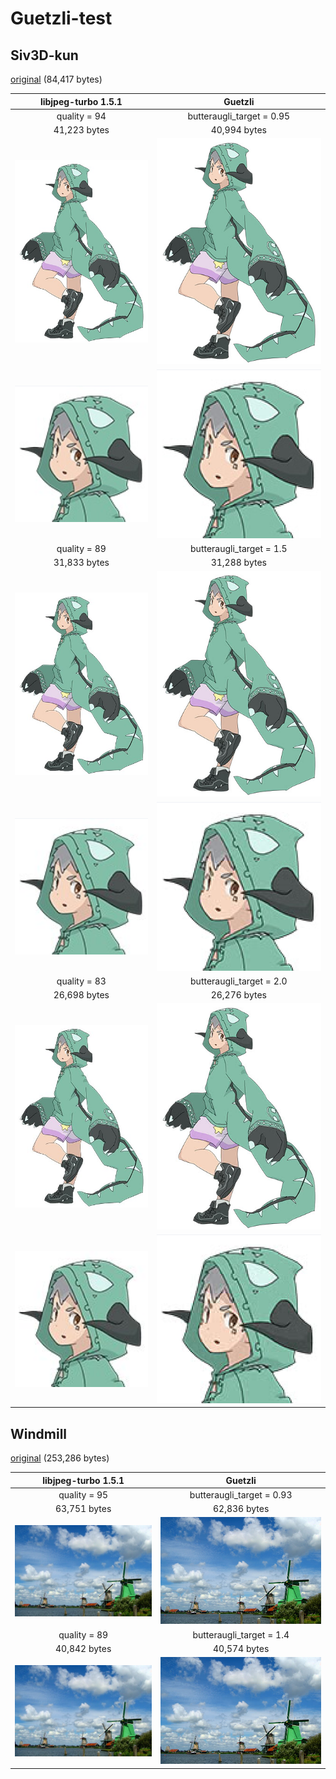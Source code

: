 # Guetzli-test

## Siv3D-kun

[original](https://github.com/Reputeless/Guetzli-test/blob/master/images/siv3d-kun/original.png) (84,417 bytes)

|libjpeg-turbo 1.5.1|Guetzli|
|:---:|:---:|
|quality = 94|butteraugli_target = 0.95|
|41,223 bytes|40,994 bytes|
|<img src="https://github.com/Reputeless/Guetzli-test/blob/master/images/siv3d-kun/q94.jpg">|<img src="https://github.com/Reputeless/Guetzli-test/blob/master/images/siv3d-kun/b0.95.jpg">|
|<img src="https://github.com/Reputeless/Guetzli-test/blob/master/images/siv3d-kun/q94-large.png">|<img src="https://github.com/Reputeless/Guetzli-test/blob/master/images/siv3d-kun/b0.95-large.png">|
|quality = 89|butteraugli_target = 1.5|
|31,833 bytes|31,288 bytes|
|<img src="https://github.com/Reputeless/Guetzli-test/blob/master/images/siv3d-kun/q89.jpg">|<img src="https://github.com/Reputeless/Guetzli-test/blob/master/images/siv3d-kun/b1.5.jpg">|
|<img src="https://github.com/Reputeless/Guetzli-test/blob/master/images/siv3d-kun/q89-large.png">|<img src="https://github.com/Reputeless/Guetzli-test/blob/master/images/siv3d-kun/b1.5-large.png">|
|quality = 83|butteraugli_target = 2.0|
|26,698 bytes|26,276 bytes|
|<img src="https://github.com/Reputeless/Guetzli-test/blob/master/images/siv3d-kun/q83.jpg">|<img src="https://github.com/Reputeless/Guetzli-test/blob/master/images/siv3d-kun/b2.0.jpg">|
|<img src="https://github.com/Reputeless/Guetzli-test/blob/master/images/siv3d-kun/q83-large.png">|<img src="https://github.com/Reputeless/Guetzli-test/blob/master/images/siv3d-kun/b2.0-large.png">|

## Windmill

[original](https://github.com/Reputeless/Guetzli-test/blob/master/images/windmill/original.png) (253,286 bytes)

|libjpeg-turbo 1.5.1|Guetzli|
|:---:|:---:|
|quality = 95|butteraugli_target = 0.93|
|63,751 bytes|62,836 bytes|
|<img src="https://github.com/Reputeless/Guetzli-test/blob/master/images/windmill/q95.jpg">|<img src="https://github.com/Reputeless/Guetzli-test/blob/master/images/windmill/b0.93.jpg">|
|quality = 89|butteraugli_target = 1.4|
|40,842 bytes|40,574 bytes|
|<img src="https://github.com/Reputeless/Guetzli-test/blob/master/images/windmill/q89.jpg">|<img src="https://github.com/Reputeless/Guetzli-test/blob/master/images/windmill/b1.4.jpg">|
